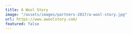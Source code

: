 ```yaml
---
title: A Wool Story
image: "/assets/images/partners-2017/a-wool-story.jpg"
url: https://www.awoolstory.com/
featured: false
---
```


